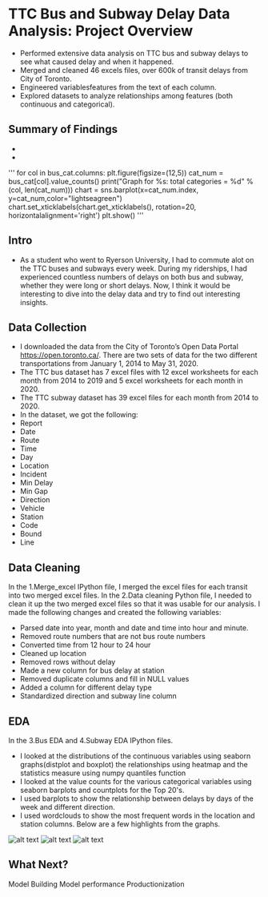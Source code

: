 # TTC Bus and Subway Delay Data Analysis: Project Overview
* Performed extensive data analysis on TTC bus and subway delays to see what caused delay and when it happened. 
* Merged and cleaned 46 excels files, over 600k of transit delays from City of Toronto.
* Engineered variablesfeatures from the text of each column.
* Explored datasets to analyze relationships among features (both continuous and categorical).

## Summary of Findings
*
*
'''
for col in bus_cat.columns:
    plt.figure(figsize=(12,5))
    cat_num = bus_cat[col].value_counts()
    print("Graph for %s: total categories = %d" %(col, len(cat_num)))
    chart = sns.barplot(x=cat_num.index, y=cat_num,color="lightseagreen")
    chart.set_xticklabels(chart.get_xticklabels(), rotation=20, horizontalalignment='right')
    plt.show()
'''

## Intro
* As a student who went to Ryerson University, I had to commute alot on the TTC buses and subways every week. During my riderships, I had experienced countless numbers of delays on both bus and subway, whether they were long or short delays. Now, I think it would be interesting to dive into the delay data and try to find out interesting insights.

## Data Collection
* I downloaded the data from the City of Toronto’s Open Data Portal https://open.toronto.ca/. There are two sets of data for the two different transportations from January 1, 2014 to May 31, 2020.
* The TTC bus dataset has 7 excel files with 12 excel worksheets for each month from 2014 to 2019 and 5 excel worksheets for each month in 2020.
* The TTC subway dataset has 39 excel files for each month from 2014 to 2020.
* In the dataset, we got the following:
*	Report 
*  Date	
*  Route	
*  Time	
*  Day	
*  Location	
*  Incident	
*  Min Delay	
*  Min Gap	
*  Direction	
*  Vehicle
*  Station	
*  Code	
*  Bound	
*  Line

## Data Cleaning
In the 1.Merge_excel IPython file, I merged the excel files for each transit into two merged excel files.
In the 2.Data cleaning Python file, I needed to clean it up the two merged excel files so that it was usable for our analysis. I made the following changes and created the following variables:

*	Parsed date into year, month and date and time into hour and minute.
*	Removed route numbers that are not bus route numbers
*	Converted time from 12 hour to 24 hour
*  Cleaned up location 
*	Removed rows without delay
*  Made a new column for bus delay at station
*  Removed duplicate columns and fill in NULL values
*  Added a column for different delay type
*  Standardized direction and subway line column

## EDA
In the 3.Bus EDA and 4.Subway EDA IPython files. 
* I looked at the distributions of the continuous variables using seaborn graphs(distplot and boxplot)  the relationships using heatmap and the statistics measure using numpy quantiles function
* I looked at the value counts for the various categorical variables using seaborn barplots and countplots for the Top 20's.
* I used barplots to show the relationship between delays by days of the week and different direction.
* I used wordclouds to show the most frequent words in the location and station columns.
Below are a few highlights from the graphs. 

![alt text](")
![alt text](")
![alt text](")

## What Next?
Model Building 
Model performance
Productionization 


